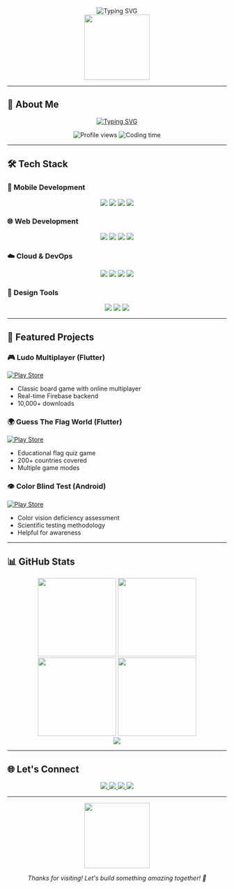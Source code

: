 <div align="center">
  <img src="https://readme-typing-svg.herokuapp.com?font=Fira+Code&weight=600&size=28&pause=1000&color=22D3EE&center=true&vCenter=true&width=600&lines=👋+Hello+World!+I'm+Santosh+Adhikari;💻+Full-Stack+Developer+%7C+UI%2FUX+Enthusiast;🚀+Turning+ideas+into+reality+since+2018" alt="Typing SVG" />
</div>

<div align="center">
  <img src="https://media.giphy.com/media/v1.Y2lkPTc5MGI3NjExcXJqY3Z1b2FhZ2N6eWJ1Y3V3dWJtY2N4Z2N4Z2N4Z2N4Z2N4Z2N4Zw==/giphy.gif" width="150"/>
</div>

---

## 🌟 About Me

<p align="center">
  <a href="https://git.io/typing-svg"><img src="https://readme-typing-svg.herokuapp.com?font=Fira+Code&pause=1000&color=22F7A3&width=600&lines=Passionate+developer+with+5+ years+of+experience;Specializing+in+cross-platform+mobile+apps;Creating+intuitive+user+experiences;Cloud+and+backend+enthusiast;Always+learning+new+technologies" alt="Typing SVG" /></a>
</p>

<div align="center">
  <img src="https://komarev.com/ghpvc/?username=codersantoshadhikari&color=blue&style=flat-square&label=PROFILE+VIEWS" alt="Profile views" /> 
  <img src="https://wakatime.com/badge/user/2125b323-7ce2-4ea2-b733-03221534070e.svg?style=flat-square&color=22D3EE" alt="Coding time"/>
</div>

---

## 🛠 Tech Stack

### 📱 Mobile Development
<div align="center">
  <img src="https://img.shields.io/badge/Flutter-02569B?style=for-the-badge&logo=flutter&logoColor=white" />
  <img src="https://img.shields.io/badge/Dart-0175C2?style=for-the-badge&logo=dart&logoColor=white" />
  <img src="https://img.shields.io/badge/Kotlin-0095D5?style=for-the-badge&logo=kotlin&logoColor=white" />
  <img src="https://img.shields.io/badge/Android-3DDC84?style=for-the-badge&logo=android&logoColor=white" />
</div>

### 🌐 Web Development
<div align="center">
  <img src="https://img.shields.io/badge/React-20232A?style=for-the-badge&logo=react&logoColor=61DAFB" />
  <img src="https://img.shields.io/badge/Next.js-000000?style=for-the-badge&logo=next.js&logoColor=white" />
  <img src="https://img.shields.io/badge/Node.js-43853D?style=for-the-badge&logo=node.js&logoColor=white" />
  <img src="https://img.shields.io/badge/TypeScript-007ACC?style=for-the-badge&logo=typescript&logoColor=white" />
</div>

### ☁️ Cloud & DevOps
<div align="center">
  <img src="https://img.shields.io/badge/AWS-232F3E?style=for-the-badge&logo=amazon-aws&logoColor=white" />
  <img src="https://img.shields.io/badge/Firebase-FFCA28?style=for-the-badge&logo=firebase&logoColor=black" />
  <img src="https://img.shields.io/badge/Docker-2496ED?style=for-the-badge&logo=docker&logoColor=white" />
  <img src="https://img.shields.io/badge/Kubernetes-326CE5?style=for-the-badge&logo=kubernetes&logoColor=white" />
</div>

### 🎨 Design Tools
<div align="center">
  <img src="https://img.shields.io/badge/Figma-F24E1E?style=for-the-badge&logo=figma&logoColor=white" />
  <img src="https://img.shields.io/badge/Adobe%20XD-470137?style=for-the-badge&logo=Adobe%20XD&logoColor=#FF61F6" />
  <img src="https://img.shields.io/badge/Canva-00C4CC?style=for-the-badge&logo=Canva&logoColor=white" />
</div>

---

## 🚀 Featured Projects

### 🎮 Ludo Multiplayer (Flutter)
[![Play Store](https://img.shields.io/badge/Google_Play-414141?style=for-the-badge&logo=google-play&logoColor=white)](https://play.google.com/store/apps/details?id=np.smaittechnology.ludo)
- Classic board game with online multiplayer
- Real-time Firebase backend
- 10,000+ downloads

### 🌍 Guess The Flag World (Flutter)
[![Play Store](https://img.shields.io/badge/Google_Play-414141?style=for-the-badge&logo=google-play&logoColor=white)](https://play.google.com/store/apps/details?id=np.smait.guesstheflagworld)
- Educational flag quiz game
- 200+ countries covered
- Multiple game modes

### 👁️ Color Blind Test (Android)
[![Play Store](https://img.shields.io/badge/Google_Play-414141?style=for-the-badge&logo=google-play&logoColor=white)](https://play.google.com/store/apps/details?id=np.smaittechnology.colorblind)
- Color vision deficiency assessment
- Scientific testing methodology
- Helpful for awareness

---

## 📊 GitHub Stats

<div align="center">
  <img height="180em" src="https://github-readme-stats.vercel.app/api?username=codersantoshadhikari&show_icons=true&theme=radical&include_all_commits=true&count_private=true&hide_border=true"/>
  <img height="180em" src="https://github-readme-stats.vercel.app/api/top-langs/?username=codersantoshadhikari&layout=compact&langs_count=8&theme=radical&hide_border=true"/>
</div>

<div align="center">
  <img src="https://github-readme-streak-stats.herokuapp.com/?user=codersantoshadhikari&theme=radical&hide_border=true" height="180em"/>
  <img src="https://github-profile-trophy.vercel.app/?username=codersantoshadhikari&theme=radical&no-bg=true&no-frame=true&column=4" height="180em"/>
</div>

<div align="center">
  <img src="https://github-profile-summary-cards.vercel.app/api/cards/profile-details?username=codersantoshadhikari&theme=radical" />
</div>

---

## 🌐 Let's Connect

<div align="center">
  <a href="https://linkedin.com/in/codersantoshadhikari">
    <img src="https://img.shields.io/badge/LinkedIn-0077B5?style=for-the-badge&logo=linkedin&logoColor=white"/>
  </a>
  <a href="https://twitter.com/codersantoshadhikari">
    <img src="https://img.shields.io/badge/Twitter-1DA1F2?style=for-the-badge&logo=twitter&logoColor=white"/>
  </a>
  <a href="https://behance.net/codersantoshadhikari">
    <img src="https://img.shields.io/badge/-Behance-0054F7?style=for-the-badge&logo=behance&logoColor=white"/>
  </a>
  <a href="mailto:your.email@example.com">
    <img src="https://img.shields.io/badge/Gmail-D14836?style=for-the-badge&logo=gmail&logoColor=white"/>
  </a>
</div>

---

<div align="center">
  <img src="https://media.giphy.com/media/ZVik7pBtu9dNS/giphy.gif" width="150"/>
  <p><i>Thanks for visiting! Let's build something amazing together! 🚀</i></p>
</div>
